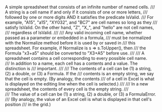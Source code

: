 A simple spreadsheet that consists of an infinite number of named cells. 
    /// A string is a cell name if and only if it consists of one or more letters,
    /// followed by one or more digits AND it satisfies the predicate IsValid.
    /// For example, "A15", "a15", "XY032", and "BC7" are cell names so long as they
    /// satisfy IsValid.  On the other hand, "Z", "X_", and "hello" are not cell names,
    /// regardless of IsValid.
    /// 
    /// Any valid incoming cell name, whether passed as a parameter or embedded in a formula,
    /// must be normalized with the Normalize method before it is used by or saved in 
    /// this spreadsheet.  For example, if Normalize is s => s.ToUpper(), then
    /// the Formula "x3+a5" should be converted to "X3+A5" before use.
    /// 
    /// A spreadsheet contains a cell corresponding to every possible cell name.  
    /// In addition to a name, each cell has a contents and a value.  The distinction is
    /// important.
    /// 
    /// The contents of a cell can be (1) a string, (2) a double, or (3) a Formula.  If the
    /// contents is an empty string, we say that the cell is empty.  (By analogy, the contents
    /// of a cell in Excel is what is displayed on the editing line when the cell is selected.)
    /// 
    /// In a new spreadsheet, the contents of every cell is the empty string.
    ///  
    /// The value of a cell can be (1) a string, (2) a double, or (3) a FormulaError.  
    /// (By analogy, the value of an Excel cell is what is displayed in that cell's position
    /// in the grid.)
